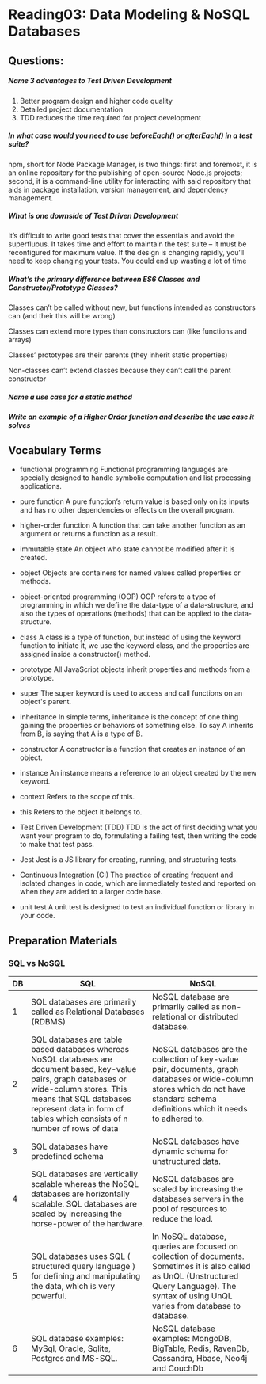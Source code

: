 # Reading03: Data Modeling & NoSQL Databases

## Questions:

##### Name 3 advantages to Test Driven Development

1. Better program design and higher code quality
2. Detailed project documentation
3. TDD reduces the time required for project development

##### In what case would you need to use beforeEach() or afterEach() in a test suite?

npm, short for Node Package Manager, is two things: first and foremost, it is an online repository for the publishing of open-source Node.js projects; second, it is a command-line utility for interacting with said repository that aids in package installation, version management, and dependency management.

##### What is one downside of Test Driven Development

It’s difficult to write good tests that cover the essentials and avoid the superfluous.
It takes time and effort to maintain the test suite – it must be reconfigured for maximum value.
If the design is changing rapidly, you’ll need to keep changing your tests. You could end up wasting a lot of time

##### What’s the primary difference between ES6 Classes and Constructor/Prototype Classes?

Classes can’t be called without new, but functions intended as constructors can (and their this will be wrong)

Classes can extend more types than constructors can (like functions and arrays)

Classes’ prototypes are their parents (they inherit static properties)

Non-classes can’t extend classes because they can’t call the parent constructor

##### Name a use case for a static method

##### Write an example of a Higher Order function and describe the use case it solves

## Vocabulary Terms

- functional programming
  Functional programming languages are specially designed to handle symbolic computation and list processing applications.

- pure function
  A pure function’s return value is based only on its inputs and has no other dependencies or effects on the overall program.

- higher-order function
  A function that can take another function as an argument or returns a function as a result.

- immutable state
  An object who state cannot be modified after it is created.

- object
  Objects are containers for named values called properties or methods.

- object-oriented programming (OOP)
  OOP refers to a type of programming in which we define the data-type of a data-structure, and also the types of operations (methods) that can be applied to the data-structure.

- class
  A class is a type of function, but instead of using the keyword function to initiate it, we use the keyword class, and the properties are assigned inside a constructor() method.

- prototype
  All JavaScript objects inherit properties and methods from a prototype.

- super
  The super keyword is used to access and call functions on an object's parent.

- inheritance
  In simple terms, inheritance is the concept of one thing gaining the properties or behaviors of something else. To say A inherits from B, is saying that A is a type of B.

- constructor
  A constructor is a function that creates an instance of an object.

- instance
  An instance means a reference to an object created by the new keyword.

- context
  Refers to the scope of this.

- this
  Refers to the object it belongs to.

- Test Driven Development (TDD)
  TDD is the act of first deciding what you want your program to do, formulating a failing test, then writing the code to make that test pass.

- Jest
  Jest is a JS library for creating, running, and structuring tests.

- Continuous Integration (CI)
  The practice of creating frequent and isolated changes in code, which are immediately tested and reported on when they are added to a larger code base.

- unit test
  A unit test is designed to test an individual function or library in your code.

## Preparation Materials

### SQL vs NoSQL

| DB  | SQL                                                                                                                                                                                                                                                   | NoSQL                                                                                                                                                                                            |
| --- | ----------------------------------------------------------------------------------------------------------------------------------------------------------------------------------------------------------------------------------------------------- | ------------------------------------------------------------------------------------------------------------------------------------------------------------------------------------------------ |
| 1   | SQL databases are primarily called as Relational Databases (RDBMS)                                                                                                                                                                                    | NoSQL database are primarily called as non-relational or distributed database.                                                                                                                   |
| 2   | SQL databases are table based databases whereas NoSQL databases are document based, key-value pairs, graph databases or wide-column stores. This means that SQL databases represent data in form of tables which consists of n number of rows of data | NoSQL databases are the collection of key-value pair, documents, graph databases or wide-column stores which do not have standard schema definitions which it needs to adhered to.               |
| 3   | SQL databases have predefined schema                                                                                                                                                                                                                  | NoSQL databases have dynamic schema for unstructured data.                                                                                                                                       |
| 4   | SQL databases are vertically scalable whereas the NoSQL databases are horizontally scalable. SQL databases are scaled by increasing the horse-power of the hardware.                                                                                  | NoSQL databases are scaled by increasing the databases servers in the pool of resources to reduce the load.                                                                                      |
| 5   | SQL databases uses SQL ( structured query language ) for defining and manipulating the data, which is very powerful.                                                                                                                                  | In NoSQL database, queries are focused on collection of documents. Sometimes it is also called as UnQL (Unstructured Query Language). The syntax of using UnQL varies from database to database. |
| 6   | SQL database examples: MySql, Oracle, Sqlite, Postgres and MS-SQL.                                                                                                                                                                                    | NoSQL database examples: MongoDB, BigTable, Redis, RavenDb, Cassandra, Hbase, Neo4j and CouchDb                                                                                                  |
